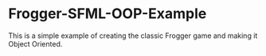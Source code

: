 # Frogger-SFML-OOP-Example

This is a simple example of creating the classic Frogger game and making it Object Oriented.
